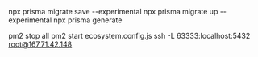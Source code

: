 npx prisma migrate save --experimental
npx prisma migrate up --experimental
npx prisma generate

pm2 stop all
pm2 start ecosystem.config.js
ssh -L 63333:localhost:5432 root@167.71.42.148
